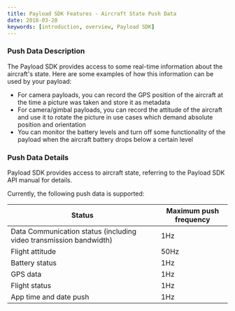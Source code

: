 ```yaml
---
title: Payload SDK Features - Aircraft State Push Data
date: 2018-03-28
keywords: [introduction, overview, Payload SDK]
---
```


### Push Data Description

The Payload SDK provides access to some real-time information about the aircraft's state. Here are some examples of how this information can be used by your payload:

- For camera payloads, you can record the GPS position of the aircraft at the time a picture was taken and store it as metadata
- For camera/gimbal payloads, you can record the attitude of the aircraft and use it to rotate the picture in use cases which demand absolute position and orientation
- You can monitor the battery levels and turn off some functionality of the payload when the aircraft battery drops below a certain level


### Push Data Details
Payload SDK provides access to aircraft state, referring to the Payload SDK API manual for details. 

Currently, the following push data is supported:

<table id="t01">
  <thead>
    <tr>
      <th>Status</th>
      <th>Maximum push frequency</th>
    </tr>
  </thead>
  <tbody>
    <tr>
      <td> Data Communication status (including video transmission bandwidth)</th>
      <td>1Hz</td>        
    </tr>
    <tr>
      <td>Flight attitude</th>
      <td>50Hz</td>        
    </tr>
    <tr>
      <td>Battery status</th>
      <td>1Hz</td>        
    </tr>
    <tr>
      <td>GPS data</th>
      <td>1Hz</td>        
    </tr>
    <tr>
      <td>Flight status</th>
      <td>1Hz</td>        
    </tr>
    <tr>
      <td>App time and date push</th>
      <td>1Hz</td>        
    </tr>
  </tbody>
</table>
